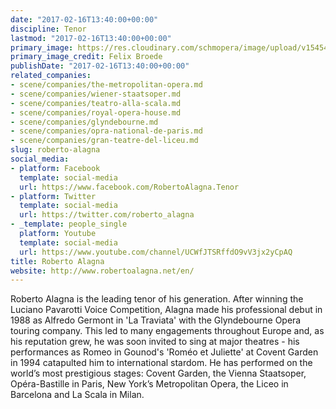 ```yaml
---
date: "2017-02-16T13:40:00+00:00"
discipline: Tenor
lastmod: "2017-02-16T13:40:00+00:00"
primary_image: https://res.cloudinary.com/schmopera/image/upload/v1545409169/media/webhook-uploads/1487252392610/2017-02-17---RobertoAlagna_CreditFelixBroede.jpg.jpg
primary_image_credit: Felix Broede
publishDate: "2017-02-16T13:40:00+00:00"
related_companies:
- scene/companies/the-metropolitan-opera.md
- scene/companies/wiener-staatsoper.md
- scene/companies/teatro-alla-scala.md
- scene/companies/royal-opera-house.md
- scene/companies/glyndebourne.md
- scene/companies/opra-national-de-paris.md
- scene/companies/gran-teatre-del-liceu.md
slug: roberto-alagna
social_media:
- platform: Facebook
  template: social-media
  url: https://www.facebook.com/RobertoAlagna.Tenor
- platform: Twitter
  template: social-media
  url: https://twitter.com/roberto_alagna
- _template: people_single
  platform: Youtube
  template: social-media
  url: https://www.youtube.com/channel/UCWfJTSRffdO9vV3jx2yCpAQ
title: Roberto Alagna
website: http://www.robertoalagna.net/en/
---
```


Roberto Alagna is the leading tenor of his generation. After winning the Luciano Pavarotti Voice Competition, Alagna made his professional debut in 1988 as Alfredo Germont in 'La Traviata' with the Glyndebourne Opera touring company. This led to many engagements throughout Europe and, as his reputation grew, he was soon invited to sing at major theatres - his performances as Romeo in Gounod's 'Roméo et Juliette' at Covent Garden in 1994 catapulted him to international stardom. He has performed on the world’s most prestigious stages: Covent Garden, the Vienna Staatsoper, Opéra-Bastille in Paris, New York’s Metropolitan Opera, the Liceo in Barcelona and La Scala in Milan. 
